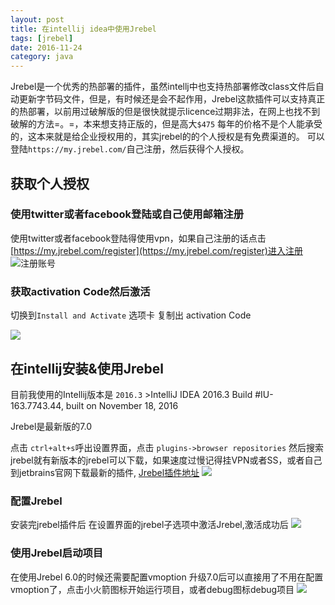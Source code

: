 ```yaml
---
layout: post
title: 在intellij idea中使用Jrebel
tags: [jrebel]
date: 2016-11-24
category: java
---
```


Jrebel是一个优秀的热部署的插件，虽然intellj中也支持热部署修改class文件后自动更新字节码文件，但是，有时候还是会不起作用，Jrebel这款插件可以支持真正的热部署，以前用过破解版的但是很快就提示licence过期非法，在网上也找不到破解的方法=。=，本来想支持正版的，但是高大`$475` 每年的价格不是个人能承受的，这本来就是给企业授权用的，其实jrebel的的个人授权是有免费渠道的。
可以登陆`https://my.jrebel.com/`自己注册，然后获得个人授权。

## 获取个人授权

### 使用twitter或者facebook登陆或自己使用邮箱注册
使用twitter或者facebook登陆得使用vpn，如果自己注册的话点击 [https://my.jrebel.com/register](https://my.jrebel.com/register)进入注册
![注册账号](http://ww2.sinaimg.cn/large/787edccfgw1fa33rdjxluj20zw0mkafi.jpg)

<!-- more -->
### 获取activation Code然后激活
切换到`Install and Activate` 选项卡
复制出 activation Code

![](http://ww3.sinaimg.cn/large/787edccfgw1fa33xmoy1tj211q0opdkn.jpg)

## 在intellij安装&使用Jrebel
  目前我使用的Intellij版本是 `2016.3`
    >IntelliJ IDEA 2016.3
    Build #IU-163.7743.44, built on November 18, 2016

  Jrebel是最新版的7.0

 点击 `ctrl+alt+s`呼出设置界面，点击 `plugins->browser repositories` 然后搜索jrebel就有新版本的jrebel可以下载，如果速度过慢记得挂VPN或者SS，或者自己到jetbrains官网下载最新的插件,
 [Jrebel插件地址](https://plugins.jetbrains.com/plugin/4441)
 ![](http://ww2.sinaimg.cn/large/787edccfgw1fa343gy0jnj215m0ngk1k.jpg)

### 配置Jrebel
 安装完jrebel插件后
 在设置界面的jrebel子选项中激活Jrebel,激活成功后
 ![](http://ww3.sinaimg.cn/large/787edccfgw1fa347c4rluj20v30mwdkj.jpg)

### 使用Jrebel启动项目
在使用Jrebel 6.0的时候还需要配置vmoption 升级7.0后可以直接用了不用在配置vmoption了，点击小火箭图标开始运行项目，或者debug图标debug项目
![](http://ww3.sinaimg.cn/large/787edccfgw1fa34iapj8qj217q0adgmf.jpg)

